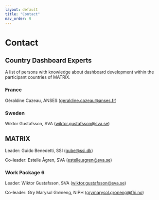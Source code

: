 ```yaml
---
layout: default
title: "Contact"
nav_order: 9
---
```


# Contact

## Country Dashboard Experts
A list of persons with knowledge about dashboard development within the participant countries of MATRIX.

### France
Géraldine Cazeau, ANSES ([geraldine.cazeau@anses.fr](mailto:geraldine.cazeau@anses.fr))

### Sweden
Wiktor Gustafsson, SVA ([wiktor.gustafsson@sva.se](mailto:wiktor.gustafsson@sva.se))

## MATRIX

Leader: Guido Benedetti, SSI ([gube@ssi.dk](mailto:gube@ssi.dk))

Co-leader: Estelle Ågren, SVA ([estelle.agren@sva.se](mailto:estelle.agren@sva.se))

### Work Package 6
Leader: Wiktor Gustafsson, SVA ([wiktor.gustafsson@sva.se](mailto:wiktor.gustafsson@sva.se))

Co-leader: Gry Marysol Grøneng, NIPH ([grymarysol.groneng@fhi.no](mailto:grymarysol.groneng@fhi.no))